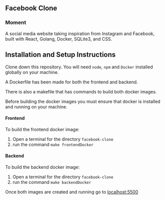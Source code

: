 ## Facebook Clone



### Moment 

A social media website taking inspiration from Instagram and Facebook, built with React, Golang, Docker, SQLite3, and CSS.

## Installation and Setup Instructions

Clone down this repository. You will need `node`, `npm` and `Docker` installed globally on your machine.

A Dockerfile has been made for both the frontend and backend. 

There is also a makefile that has commands to build both docker images.

Before building the docker images you must ensure that docker is installed and running on your machine.

#### Frontend
To build the frontend docker image:
1) Open a terminal for the directory `facebook-clone`
2) run the command `make frontendDocker`

#### Backend
To build the backend docker image:
1) Open a terminal for the directory `facebook-clone`
2) run the command `make backendDocker`

Once both images are created and running go to [localhost:5500](https://localhost:5500)
